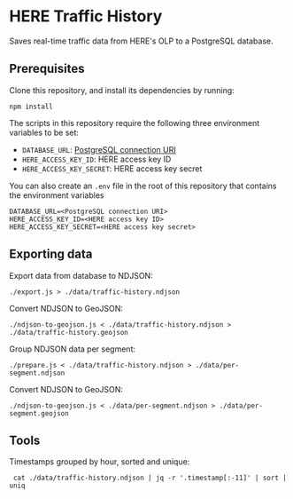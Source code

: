 # HERE Traffic History

Saves real-time traffic data from HERE's OLP to a PostgreSQL database.

## Prerequisites

Clone this repository, and install its dependencies by running:

    npm install

The scripts in this repository require the following three environment variables to be set:

- `DATABASE_URL`: [PostgreSQL connection URI](https://www.postgresql.org/docs/current/libpq-connect.html#LIBPQ-CONNSTRING)
- `HERE_ACCESS_KEY_ID`: HERE access key ID
- `HERE_ACCESS_KEY_SECRET`: HERE access key secret

You can also create an `.env` file in the root of this repository that contains the environment variables

```
DATABASE_URL=<PostgreSQL connection URI>
HERE_ACCESS_KEY_ID=<HERE access key ID>
HERE_ACCESS_KEY_SECRET=<HERE access key secret>
```

## Exporting data

Export data from database to NDJSON:

    ./export.js > ./data/traffic-history.ndjson

Convert NDJSON to GeoJSON:

    ./ndjson-to-geojson.js < ./data/traffic-history.ndjson > ./data/traffic-history.geojson

Group NDJSON data per segment:

    ./prepare.js < ./data/traffic-history.ndjson > ./data/per-segment.ndjson

Convert NDJSON to GeoJSON:

    ./ndjson-to-geojson.js < ./data/per-segment.ndjson > ./data/per-segment.geojson

## Tools

Timestamps grouped by hour, sorted and unique:

     cat ./data/traffic-history.ndjson | jq -r '.timestamp[:-11]' | sort | uniq

